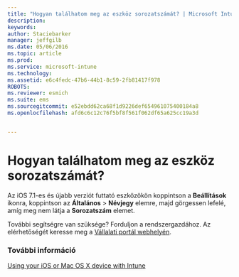 ```yaml
---
title: "Hogyan találhatom meg az eszköz sorozatszámát? | Microsoft Intune"
description: 
keywords: 
author: Staciebarker
manager: jeffgilb
ms.date: 05/06/2016
ms.topic: article
ms.prod: 
ms.service: microsoft-intune
ms.technology: 
ms.assetid: e6c4fedc-47b6-44b1-8c59-2fb81417f978
ROBOTS: 
ms.reviewer: esmich
ms.suite: ems
ms.sourcegitcommit: e52ebdd62ca68f1d9226def654961075400184a8
ms.openlocfilehash: afd6c6c12c76f5bf8f561f062df65a625cc19a3d


---
```



# Hogyan találhatom meg az eszköz sorozatszámát?

Az iOS 7.1-es és újabb verziót futtató eszközökön koppintson a **Beállítások** ikonra, koppintson az **Általános** > **Névjegy** elemre, majd görgessen lefelé, amíg meg nem látja a **Sorozatszám** elemet.

További segítségre van szüksége? Forduljon a rendszergazdához. Az elérhetőségét keresse meg a [Vállalati portál webhelyén](http://portal.manage.microsoft.com).

### További információ
[Using your iOS or Mac OS X device with Intune](using-your-ios-or-mac-os-x-device-with-intune.md)


<!--HONumber=Jun16_HO4-->


